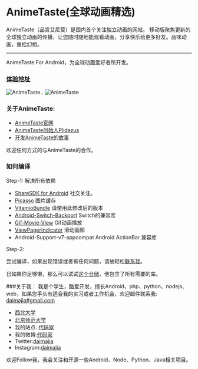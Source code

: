AnimeTaste(全球动画精选)
==========

AnimeTaste（品赏艾尼莫）是国内首个关注独立动画的网站。
移动版聚焦更新的全球独立动画的传播，让您随时随地能观看动画，分享快乐给更多好友。品味动画，重拾幻想。

---------------------

AnimeTaste For Android，为全球动画爱好者所开发。

### [体验地址](http://www.wandoujia.com/apps/com.zhan_dui.animetaste) ###

![AnimeTaste](http://ww2.sinaimg.cn/mw690/610dc034jw1e885o9kjgzj208c0b40ty.jpg)..
![AnimeTaste](http://ww3.sinaimg.cn/mw690/610dc034jw1e885obnjy6j208c0b43zo.jpg)

### 关于AnimeTaste: ###

*	[AnimeTaste官网](http://www.animetaste.net)
*	[AnimeTaste创始人Plidezus](http://www.plidezus.net/)
*	[开发AnimeTaste的故事](http://blog.zhan-dui.com/?p=549)

欢迎任何方式的与AnimeTaste的合作。


### 如何编译 ###

Step-1: 解决所有依赖

*	[ShareSDK for Android](http://sharesdk.cn/) 社交关注。
*	[Picasso](https://github.com/square/picasso) 图片缓存
*	[VitamioBundle](https://github.com/daimajia/VitamioBundle) 请使用此修改后的版本
*	[Android-Switch-Backport](https://github.com/BoD/android-switch-backport) Switch的兼容库
*	[Gif-Movie-View](https://github.com/sbakhtiarov/gif-movie-view) Gif动画播放
*	[ViewPagerIndicator](https://github.com/JakeWharton/Android-ViewPagerIndicator) 滑动画廊
*	Android-Support-v7-appcompat Android ActionBar 兼容库

	
Step-2:

尝试编译，如果出现错误或者有任何问题，请放轻松[联系我](mailto:daimajia@gmail.com)。

日如果你足够懒，那么可以试试[这个仓储](https://bitbucket.org/daimajia/animetaste-fullpackage)，他包含了所有需要的库。



###关于我：
我是个学生，酷爱开发，擅长Android、php、python、nodejs、web，如果您手头有适合我的实习或者工作机会，欢迎邮件联系我:  [daimajia#gmail.com](mailto:daimajia@gmail.com)

*	[西北大学](http://zh.wikipedia.org/wiki/%E8%A5%BF%E5%8C%97%E5%A4%A7%E5%AD%A6_\(%E4%B8%AD%E5%9B%BD\))
*	[北京师范大学](http://www.bnu.edu.cn)
*	我的站点: [代码家](http://www.zhan-dui.com)
*	我的微博:[代码家](http://weibo.com/daimajia)
*	Twitter:[daimajia](http://twitter.com/daimajia)
*	Instagram:[daimajia](http://instagram.com/daimajia)

欢迎Follow我，我会关注和开源一些Android、Node、Python、Java相关项目。


